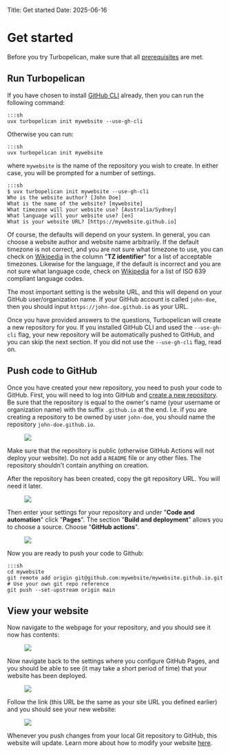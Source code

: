 Title: Get started
Date: 2025-06-16

# Get started

Before you try Turbopelican, make sure that all
[prerequisites](/get-started/prerequisites) are met.

## Run Turbopelican

If you have chosen to install
[GitHub CLI](https://docs.github.com/en/github-cli/github-cli/about-github-cli)
already, then you can run the following command:

    :::sh
    uvx turbopelican init mywebsite --use-gh-cli

Otherwise you can run:

    :::sh
    uvx turbopelican init mywebsite

where `mywebsite` is the name of the repository you wish to create. In either
case, you will be prompted for a number of settings.

    :::sh
    $ uvx turbopelican init mywebsite --use-gh-cli
    Who is the website author? [John Doe] 
    What is the name of the website? [mywebsite]
    What timezone will your website use? [Australia/Sydney] 
    What language will your website use? [en]
    What is your website URL? [https://mywebsite.github.io]

Of course, the defaults will depend on your system. In general, you can choose
a website author and website name arbitrarily. If the default timezone is not
correct, and you are not sure what timezone to use, you can check on
[Wikipedia](https://en.wikipedia.org/wiki/List_of_tz_database_time_zones#List)
in the column "**TZ identifier**" for a list of acceptable timezones. Likewise
for the language, if the default is incorrect and you are not sure what
language code, check on
[Wikipedia](https://en.wikipedia.org/wiki/List_of_ISO_639_language_codes#Table)
for a list of ISO 639 compliant language codes.

The most important setting is the website URL, and this will depend on your
GitHub user/organization name. If your GitHub account is called `john-doe`,
then you should input `https://john-doe.github.io` as your URL.

Once you have provided answers to the questions, Turbopelican will create a
new repository for you. If you installed GitHub CLI and used the
`--use-gh-cli` flag, your new repository will be automatically pushed to
GitHub, and you can skip the next section. If you did not use the
`--use-gh-cli` flag, read on.

## Push code to GitHub

Once you have created your new repository, you need to push your code to
GitHub. First, you will need to log into GitHub and
[create a new repository](https://github.com/new). Be sure that the repository
is equal to the owner's name (your username or organization name) with the
suffix `.github.io` at the end. I.e. if you are creating a repository to be
owned by user `john-doe`, you should name the repository `john-doe.github.io`.

<figure>
    <img src="/images/create-repo.png" />
</figure>

Make sure that the repository is public (otherwise GitHub Actions will not
deploy your website). Do not add a `README` file or any other files. The
repository shouldn't contain anything on creation.

After the repository has been created, copy the git repository URL. You will
need it later.

<figure>
    <img src="/images/get-repo-reference.png" />
</figure>

Then enter your settings for your repository and under "**Code and
automation**" click "**Pages**". The section "**Build and deployment**" allows
you to choose a source. Choose "**GitHub actions**".

<figure>
    <img src="/images/github-actions-settings.png" />
</figure>

Now you are ready to push your code to Github:

    :::sh
    cd mywebsite
    git remote add origin git@github.com:mywebsite/mywebsite.github.io.git # Use your own git repo reference
    git push --set-upstream origin main

## View your website

Now navigate to the webpage for your repository, and you should see it now has
contents:

<figure>
    <img src="/images/view-new-repo.png" />
</figure>

Now navigate back to the settings where you configure GitHub Pages, and you
should be able to see (it may take a short period of time) that your website
has been deployed.

<figure>
    <img src="/images/site-is-live.png" />
</figure>

Follow the link (this URL be the same as your site URL you defined earlier)
and you should see your new website:

<figure>
    <img src="/images/main-page.png" />
</figure>

Whenever you push changes from your local Git repository to GitHub, this
website will update. Learn more about how to modify your website
[here](/get-started/modifying-your-website).
